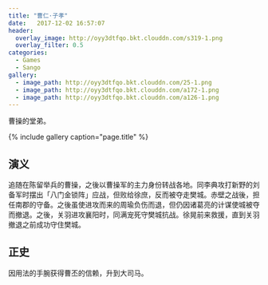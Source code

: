 ```yaml
---
title: "曹仁·子孝"
date:   2017-12-02 16:57:07
header:
  overlay_image: http://oyy3dtfqo.bkt.clouddn.com/s319-1.png
  overlay_filter: 0.5
categories:
  - Games
  - Sango
gallery:
  - image_path: http://oyy3dtfqo.bkt.clouddn.com/25-1.png
  - image_path: http://oyy3dtfqo.bkt.clouddn.com/a172-1.png
  - image_path: http://oyy3dtfqo.bkt.clouddn.com/a126-1.png
---
```


曹操的堂弟。

{% include gallery caption="page.title" %}

## 演义

追随在陈留举兵的曹操，之後以曹操军的主力身份转战各地。同李典攻打新野的刘备军时摆出「八门金锁阵」应战，但败给徐庶，反而被夺走樊城。赤壁之战後，担任南郡的守备。之後虽使进攻而来的周瑜负伤而退，但仍因诸葛亮的计谋使城被夺而撤退。之後，关羽进攻襄阳时，同满宠死守樊城抗战。徐晃前来救援，直到关羽撤退之前成功守住樊城。

## 正史

因用法的手腕获得曹丕的信赖，升到大司马。